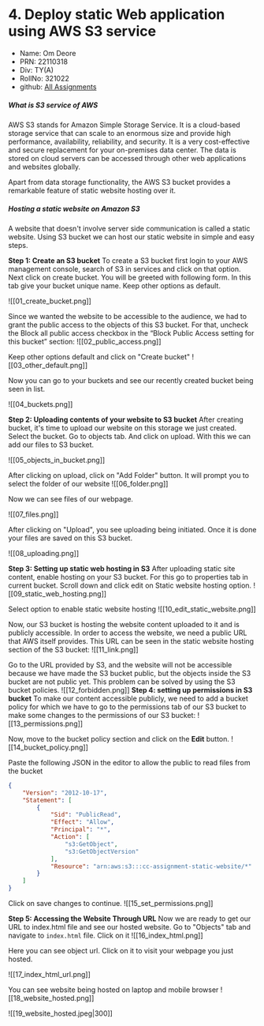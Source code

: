 # 4. Deploy static Web application using AWS S3 service
- Name:     Om Deore
- PRN:      22110318
- Div:      TY(A)
- RollNo:   321022
- github: [All Assignments](https://github.com/om101deore/CC-Assignments) 


##### What is S3 service of AWS
AWS S3 stands for Amazon Simple Storage Service. It is a cloud-based storage service that can scale to an enormous size and provide high performance, availability, reliability, and security. It is a very cost-effective and secure replacement for your on-premises data center. The data is stored on cloud servers can be accessed through other web applications and websites globally.

Apart from data storage functionality, the AWS S3 bucket provides a remarkable feature of static website hosting over it.

##### Hosting a static website on Amazon S3
A website that doesn't involve server side communication is called a static website. Using S3 bucket we can host our static website in simple and easy steps.

**Step 1: Create an S3 bucket**
To create a S3 bucket first login to your AWS management console, search of S3 in services and click on that option. Next click on create bucket. You will be greeted with following form.
In this tab give your bucket unique name. Keep other options as default.

![[01_create_bucket.png]]

Since we wanted the website to be accessible to the audience, we had to grant the public access to the objects of this S3 bucket. For that, uncheck the Block all public access checkbox in the “Block Public Access setting for this bucket” section:
![[02_public_access.png]]

Keep other options default and click on "Create bucket"
![[03_other_default.png]]

Now you can go to your buckets and see our recently created bucket being seen in list.

![[04_buckets.png]]

**Step 2: Uploading contents of your website to S3 bucket**
After creating bucket, it's time to upload our website on this storage we just created. Select the bucket. Go to objects tab. And click on upload. With this we can add our files to S3 bucket.

![[05_objects_in_bucket.png]]

After clicking on upload, click on "Add Folder" button. It will prompt you to select the folder of our website
![[06_folder.png]]

Now we can see files of our webpage.


![[07_files.png]]

After clicking on "Upload", you see uploading being initiated. Once it is done your files are saved on this S3 bucket.

![[08_uploading.png]]

**Step 3: Setting up static web hosting in S3**
After uploading static site content, enable hosting on your S3 bucket. For this go to properties tab in current bucket. Scroll down and click edit on Static website hosting option.
![[09_static_web_hosting.png]]

Select option to enable static website hosting
![[10_edit_static_website.png]]

Now, our S3 bucket is hosting the website content uploaded to it and is publicly accessible. In order to access the website, we need a public URL that AWS itself provides. This URL can be seen in the static website hosting section of the S3 bucket:
![[11_link.png]]

Go to the URL provided by S3, and the website will not be accessible because we have made the S3 bucket public, but the objects inside the S3 bucket are not public yet. This problem can be solved by using the S3 bucket policies.
![[12_forbidden.png]]
**Step 4: setting up permissions in S3 bucket**
To make our content accessible publicly, we need to add a bucket policy for which we have to go to the permissions tab of our S3 bucket to make some changes to the permissions of our S3 bucket:
![[13_permissions.png]]

Now, move to the bucket policy section and click on the **Edit** button. 
![[14_bucket_policy.png]]

Paste the following JSON in the editor to allow the public to read files from the bucket 
```json
{  
    "Version": "2012-10-17",  
    "Statement": [  
        {  
            "Sid": "PublicRead",  
            "Effect": "Allow",  
            "Principal": "*",  
            "Action": [  
                "s3:GetObject",  
                "s3:GetObjectVersion"  
            ],  
            "Resource": "arn:aws:s3:::cc-assignment-static-website/*"  
        }  
    ]  
}
```

Click on save changes to continue.
![[15_set_permissions.png]]

**Step 5: Accessing the Website Through URL**
Now we are ready to get our URL to index.html file and see our hosted website. Go to "Objects" tab and navigate to `index.html` file. Click on it
![[16_index_html.png]]

Here you can see object url. Click on it to visit your webpage you just hosted.

![[17_index_html_url.png]]

You can see website being hosted on laptop and mobile browser
![[18_website_hosted.png]]


![[19_website_hosted.jpeg|300]]